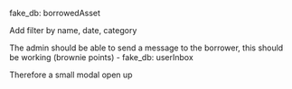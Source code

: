 fake_db: borrowedAsset

Add filter by name, date, category

The admin should be able to send a message to the borrower, this should be working
(brownie points) - fake_db: userInbox

Therefore a small modal open up 



